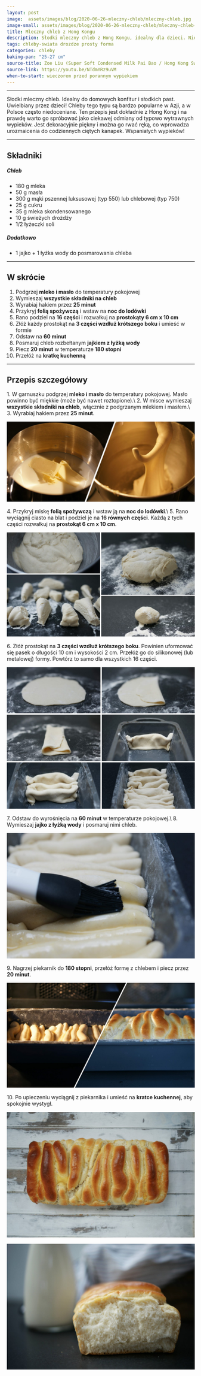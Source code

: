 ```yaml
---
layout: post
image:  assets/images/blog/2020-06-26-mleczny-chleb/mleczny-chleb.jpg
image-small: assets/images/blog/2020-06-26-mleczny-chleb/mleczny-chleb-small.jpg
title: Mleczny chleb z Hong Kongu
description: Słodki mleczny chleb z Hong Kongu, idealny dla dzieci. Niesłychanie smaczny! Przepis na bardzo pulchny, prawie lekki jak piórko mleczny chleb!
tags: chleby-swiata drozdze prosty forma
categories: chleby
baking-pan: "25-27 cm"
source-title: Zoe Liu (Super Soft Condensed Milk Pai Bao / Hong Kong Sweet Bread / Roti Sisir)
source-link: https://youtu.be/NTdmYRz9uVM
when-to-start: wieczorem przed porannym wypiekiem
---
```


-----

Słodki mleczny chleb. Idealny do domowych konfitur i słodkich past. Uwielbiany przez dzieci! Chleby tego typu są bardzo popularne w Azji, a w Polsce często niedoceniane. Ten przepis jest dokładnie z Hong Kong i na prawdę warto go spróbować jako ciekawej odmiany od typowo wytrawnych wypieków. Jest dekoracyjnie piękny i można go rwać ręką, co wprowadza urozmaicenia do codziennych ciętych kanapek. Wspaniałych wypieków!

-----

## Składniki

##### Chleb

* 180 g mleka
* 50 g masła
* 300 g mąki pszennej luksusowej (typ 550) lub chlebowej (typ 750)
* 25 g cukru
* 35 g mleka skondensowanego
* 10 g świeżych drożdży
* 1/2 łyżeczki soli

##### Dodatkowo

* 1 jajko + 1 łyżka wody do posmarowania chleba

-----

## W skrócie

1. Podgrzej **mleko i masło** do temperatury pokojowej
2. Wymieszaj **wszystkie składniki na chleb**
3. Wyrabiaj hakiem przez **25 minut**
4. Przykryj **folią spożywczą** i wstaw na **noc do lodówki**
5. Rano podziel na **16 części** i rozwałkuj na **prostokąty 6 cm x 10 cm**
6. Złóż każdy prostokąt na **3 części wzdłuż krótszego boku** i umieść w formie
7. Odstaw na **60 minut**
8. Posmaruj chleb rozbełtanym **jajkiem z łyżką wody**
9. Piecz **20 minut** w temperaturze **180 stopni**
10. Przełóż na **kratkę kuchenną**

-----

## Przepis szczegółowy

1\. W garnuszku podgrzej **mleko i masło** do temperatury pokojowej. Masło powinno być miękkie (może być nawet roztopione).\\
2\. W misce wymieszaj **wszystkie składniki na chleb**, włącznie z podgrzanym mlekiem i masłem.\\
3\. Wyrabiaj hakiem przez **25 minut**.

![Mleczny chleb z Hong Kongu - Mieszanie](/assets/images/blog/2020-06-26-mleczny-chleb/mleczny-chleb-mieszanie.jpg)

4\. Przykryj miskę **folią spożywczą** i wstaw ją na **noc do lodówki**.\\
5\. Rano wyciągnij ciasto na blat i podziel je na **16 równych części**. Każdą z tych części rozwałkuj na **prostokąt 6 cm x 10 cm**.

![Mleczny chleb z Hong Kongu - Kulki](/assets/images/blog/2020-06-26-mleczny-chleb/mleczny-chleb-kulki.jpg)

6\. Złóż prostokąt na **3 części wzdłuż krótszego boku**. Powinien uformować się pasek o długości 10 cm i wysokości 2 cm. Przełóż go do silikonowej (lub metalowej) formy. Powtórz to samo dla wszystkich 16 części.

![Mleczny chleb z Hong Kongu - Formowanie](/assets/images/blog/2020-06-26-mleczny-chleb/mleczny-chleb-formowanie.jpg)

7\. Odstaw do wyrośnięcia na **60 minut** w temperaturze pokojowej.\\
8\. Wymieszaj **jajko z łyżką wody** i posmaruj nimi chleb.

![Mleczny chleb z Hong Kongu - Smarowanie](/assets/images/blog/2020-06-26-mleczny-chleb/mleczny-chleb-smarowanie.jpg)

9\. Nagrzej piekarnik do **180 stopni**, przełóż formę z chlebem i piecz przez **20 minut**.

![Mleczny chleb z Hong Kongu - Pieczenie](/assets/images/blog/2020-06-26-mleczny-chleb/mleczny-chleb-pieczenie.jpg)

10\. Po upieczeniu wyciągnij z piekarnika i umieść na **kratce kuchennej**, aby spokojnie wystygł.

![Mleczny chleb z Hong Kongu](/assets/images/blog/2020-06-26-mleczny-chleb/mleczny-chleb-gotowy.jpg)

![Mleczny chleb z Hong Kongu](/assets/images/blog/2020-06-26-mleczny-chleb/mleczny-chleb-gotowy-drugi.jpg)
